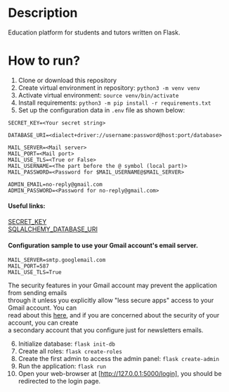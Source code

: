 # Description
Education platform for students and tutors written on Flask. 

# How to run?
1. Clone or download this repository  
2. Create virtual environment in repository: ```python3 -m venv venv```  
3. Activate virtual environment: ```source venv/bin/activate```  
4. Install requirements: ```python3 -m pip install -r requirements.txt``` 
5. Set up the configuration data in ```.env``` file as shown below:  
```
SECRET_KEY=<Your secret string>

DATABASE_URI=<dialect+driver://username:password@host:port/database>

MAIL_SERVER=<Mail server>
MAIL_PORT=<Mail port>
MAIL_USE_TLS=<True or False>
MAIL_USERNAME=<The part before the @ symbol (local part)>
MAIL_PASSWORD=<Password for $MAIL_USERNAME@$MAIL_SERVER>

ADMIN_EMAIL=no-reply@gmail.com
ADMIN_PASSWORD=<Password for no-reply@gmail.com>
```  
#### Useful links:
[SECRET_KEY](https://stackoverflow.com/questions/34902378/where-do-i-get-a-secret-key-for-flask "Stackoverflow")  
[SQLALCHEMY_DATABASE_URI](https://flask-sqlalchemy.palletsprojects.com/en/2.x/config/ "Flask-Sqlalchemy documentation")  
#### Configuration sample to use your Gmail account's email server. 
```
MAIL_SERVER=smtp.googlemail.com
MAIL_PORT=587
MAIL_USE_TLS=True
```
The security features in your Gmail account may prevent the application from sending emails  
through it unless you explicitly allow "less secure apps" access to your Gmail account. You can  
read about this [here](https://support.google.com/accounts/answer/6010255?hl=en), and if you are concerned about the security of your account, you can create  
a secondary account that you configure just for newsletters emails. 

6. Initialize database: ```flask init-db``` 
7. Create all roles: ```flask create-roles```  
8. Create the first admin to access the admin panel: ```flask create-admin```  
9. Run the application: ```flask run```  
10. Open your web-browser at [http://127.0.0.1:5000/login], you should be redirected to the login page.  